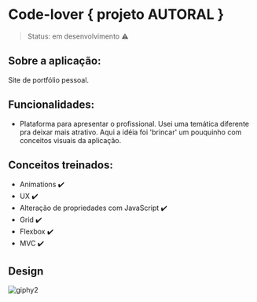 # Code-lover { projeto AUTORAL }

> Status: em desenvolvimento :warning:


<h2> Sobre a aplicação:</h2>

Site de portfólio pessoal. 


<h2> Funcionalidades:</h2>

- Plataforma para apresentar o profissional. Usei uma temática diferente pra deixar mais atrativo. Aqui a idéia foi 'brincar' um pouquinho com conceitos visuais da aplicação.

<h2> Conceitos treinados:</h2>

- Animations :heavy_check_mark:
- UX :heavy_check_mark:
- Alteração de propriedades com JavaScript :heavy_check_mark:
- Grid :heavy_check_mark:
- Flexbox :heavy_check_mark:
- MVC :heavy_check_mark:


<h2> Design </h2>

![giphy2](https://media.giphy.com/media/UqXzNw78waXXtlOzme/giphy.gif)

